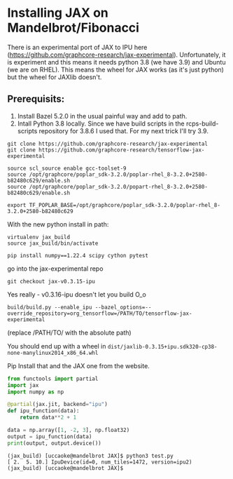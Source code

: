 # Installing JAX on Mandelbrot/Fibonacci

There is an experimental port of JAX to IPU here (https://github.com/graphcore-research/jax-experimental). Unfortunately, it is experiment and this means it needs python 3.8 (we have 3.9) and Ubuntu (we are on RHEL).  This means the wheel for JAX works (as it's just python) but the wheel for JAXlib doesn't.

## Prerequisits:

1. Install Bazel 5.2.0 in the usual painful way and add to path.
2. Intall Python 3.8 locally. Since we have build scripts in the rcps-build-scripts repository for 3.8.6 I used that. For my next trick I'll try 3.9.

```
git clone https://github.com/graphcore-research/jax-experimental
git clone https://github.com/graphcore-research/tensorflow-jax-experimental

source scl_source enable gcc-toolset-9
source /opt/graphcore/poplar_sdk-3.2.0/poplar-rhel_8-3.2.0+2580-b82480c629/enable.sh
source /opt/graphcore/poplar_sdk-3.2.0/popart-rhel_8-3.2.0+2580-b82480c629/enable.sh

export TF_POPLAR_BASE=/opt/graphcore/poplar_sdk-3.2.0/poplar-rhel_8-3.2.0+2580-b82480c629
```

With the new python install in path:

```
virtualenv jax_build
source jax_build/bin/activate

pip install numpy==1.22.4 scipy cython pytest
```

go into the jax-experimental repo

```
git checkout jax-v0.3.15-ipu
```

Yes really - v0.3.16-ipu doesn't let you build O_o

```
build/build.py --enable_ipu --bazel_options=--override_repository=org_tensorflow=/PATH/TO/tensorflow-jax-experimental
```

(replace /PATH/TO/ with the absolute path)

You should end up with a wheel in `dist/jaxlib-0.3.15+ipu.sdk320-cp38-none-manylinux2014_x86_64.whl`

Pip Install that and the JAX one from the website.

```python
from functools import partial
import jax
import numpy as np

@partial(jax.jit, backend="ipu")
def ipu_function(data):
    return data**2 + 1

data = np.array([1, -2, 3], np.float32)
output = ipu_function(data)
print(output, output.device())
```

```
(jax_build) [uccaoke@mandelbrot JAX]$ python3 test.py 
[ 2.  5. 10.] IpuDevice(id=0, num_tiles=1472, version=ipu2)
(jax_build) [uccaoke@mandelbrot JAX]$ 
```
